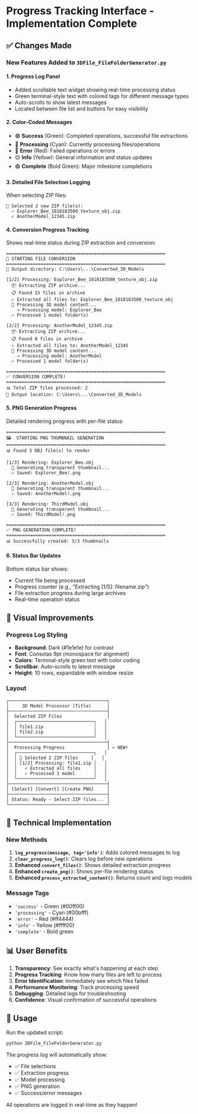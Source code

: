 # Progress Tracking Interface - Implementation Complete

## ✅ Changes Made

### New Features Added to `3DFile_FileFolderGenerator.py`

#### 1. **Progress Log Panel**
- Added scrollable text widget showing real-time processing status
- Green terminal-style text with colored tags for different message types
- Auto-scrolls to show latest messages
- Located between file list and buttons for easy visibility

#### 2. **Color-Coded Messages**
- 🟢 **Success** (Green): Completed operations, successful file extractions
- 🔵 **Processing** (Cyan): Currently processing files/operations
- 🔴 **Error** (Red): Failed operations or errors
- 🟡 **Info** (Yellow): General information and status updates
- 🟢 **Complete** (Bold Green): Major milestone completions

#### 3. **Detailed File Selection Logging**
When selecting ZIP files:
```
📁 Selected 2 new ZIP file(s):
  ✓ Explorer_Bee_1018183500_texture_obj.zip
  ✓ AnotherModel_12345.zip
```

#### 4. **Conversion Progress Tracking**
Shows real-time status during ZIP extraction and conversion:
```
============================================================
🔄 STARTING FILE CONVERSION
============================================================
📂 Output directory: C:\Users\...\Converted_3D_Models

[1/2] Processing: Explorer_Bee_1018183500_texture_obj.zip
  📦 Extracting ZIP archive...
  📋 Found 15 files in archive
  ✓ Extracted all files to: Explorer_Bee_1018183500_texture_obj
  🔄 Processing 3D model content...
    → Processing model: Explorer_Bee
  ✓ Processed 1 model folder(s)

[2/2] Processing: AnotherModel_12345.zip
  📦 Extracting ZIP archive...
  📋 Found 8 files in archive
  ✓ Extracted all files to: AnotherModel_12345
  🔄 Processing 3D model content...
    → Processing model: AnotherModel
  ✓ Processed 1 model folder(s)

============================================================
✅ CONVERSION COMPLETE!
============================================================
📊 Total ZIP files processed: 2
📁 Output location: C:\Users\...\Converted_3D_Models
```

#### 5. **PNG Generation Progress**
Detailed rendering progress with per-file status:
```
============================================================
🖼️  STARTING PNG THUMBNAIL GENERATION
============================================================
📊 Found 3 OBJ file(s) to render

[1/3] Rendering: Explorer_Bee.obj
  🎨 Generating transparent thumbnail...
  ✓ Saved: Explorer_Bee!.png

[2/3] Rendering: AnotherModel.obj
  🎨 Generating transparent thumbnail...
  ✓ Saved: AnotherModel!.png

[3/3] Rendering: ThirdModel.obj
  🎨 Generating transparent thumbnail...
  ✓ Saved: ThirdModel!.png

============================================================
✅ PNG GENERATION COMPLETE!
============================================================
📊 Successfully created: 3/3 thumbnails
```

#### 6. **Status Bar Updates**
Bottom status bar shows:
- Current file being processed
- Progress counter (e.g., "Extracting [1/5]: filename.zip")
- File extraction progress during large archives
- Real-time operation status

## 🎨 Visual Improvements

### Progress Log Styling
- **Background**: Dark (#1e1e1e) for contrast
- **Font**: Consolas 9pt (monospace for alignment)
- **Colors**: Terminal-style green text with color coding
- **Scrollbar**: Auto-scrolls to latest message
- **Height**: 10 rows, expandable with window resize

### Layout
```
┌─────────────────────────────────────┐
│     3D Model Processor (Title)      │
├─────────────────────────────────────┤
│  Selected ZIP Files                 │
│  ┌─────────────────────────────┐   │
│  │ file1.zip                   │   │
│  │ file2.zip                   │   │
│  └─────────────────────────────┘   │
├─────────────────────────────────────┤
│  Processing Progress                │ ← NEW!
│  ┌─────────────────────────────┐   │
│  │ 📁 Selected 2 ZIP files     │   │
│  │ [1/2] Processing: file1.zip │   │
│  │   ✓ Extracted all files     │   │
│  │   ✓ Processed 1 model       │   │
│  └─────────────────────────────┘   │
├─────────────────────────────────────┤
│ [Select] [Convert] [Create PNG]     │
├─────────────────────────────────────┤
│ Status: Ready - Select ZIP files... │
└─────────────────────────────────────┘
```

## 🔧 Technical Implementation

### New Methods
1. **`log_progress(message, tag='info')`**: Adds colored messages to log
2. **`clear_progress_log()`**: Clears log before new operations
3. **Enhanced `convert_files()`**: Shows detailed extraction progress
4. **Enhanced `create_png()`**: Shows per-file rendering status
5. **Enhanced `process_extracted_content()`**: Returns count and logs models

### Message Tags
- `'success'` - Green (#00ff00)
- `'processing'` - Cyan (#00bfff)
- `'error'` - Red (#ff4444)
- `'info'` - Yellow (#ffff00)
- `'complete'` - Bold green

## 📊 User Benefits

1. **Transparency**: See exactly what's happening at each step
2. **Progress Tracking**: Know how many files are left to process
3. **Error Identification**: Immediately see which files failed
4. **Performance Monitoring**: Track processing speed
5. **Debugging**: Detailed logs for troubleshooting
6. **Confidence**: Visual confirmation of successful operations

## 🚀 Usage

Run the updated script:
```bash
python 3DFile_FileFolderGenerator.py
```

The progress log will automatically show:
- ✅ File selections
- ✅ Extraction progress
- ✅ Model processing
- ✅ PNG generation
- ✅ Success/error messages

All operations are logged in real-time as they happen!
